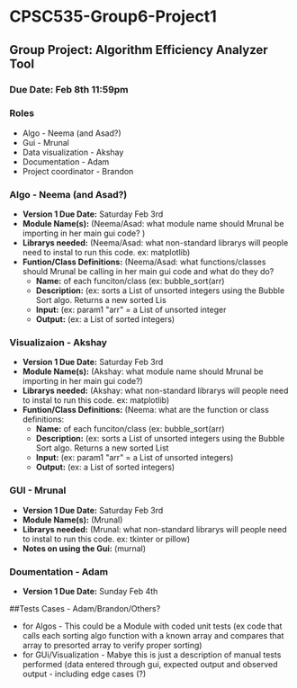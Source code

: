 # CPSC535-Group6-Project1
## Group Project: Algorithm Efficiency Analyzer Tool
### Due Date: Feb 8th 11:59pm

### Roles
- Algo - Neema (and Asad?)
- Gui - Mrunal 
- Data visualization - Akshay 
- Documentation - Adam
- Project coordinator - Brandon

### Algo - Neema (and Asad?)
- **Version 1 Due Date:** Saturday Feb 3rd
- **Module Name(s):** (Neema/Asad: what module name should Mrunal be importing in her main gui code? )
- **Librarys needed:** (Neema/Asad: what non-standard librarys will people need to instal to run this code. ex: matplotlib)
- **Funtion/Class Definitions:** (Neema/Asad: what functions/classes should Mrunal be calling in her main gui code and what do they do?
   - **Name:** of each funciton/class (ex: bubble_sort(arr)
   - **Description:** (ex: sorts a List of unsorted integers using the Bubble Sort algo. Returns a new sorted Lis
   - **Input:** (ex: param1 "arr" = a List of unsorted integer
   - **Output:** (ex: a List of sorted integers)

### Visualizaion - Akshay
- **Version 1 Due Date:** Saturday Feb 3rd
- **Module Name(s):** (Akshay: what module name should Mrunal be importing in her main gui code?)
- **Librarys needed:** (Akshay: what non-standard librarys will people need to instal to run this code. ex: matplotlib)
- **Funtion/Class Definitions:** (Neema: what are the function or class definitions:
   - **Name:** of each funciton/class (ex: bubble_sort(arr)
   - **Description:** (ex: sorts a List of unsorted integers using the Bubble Sort algo. Returns a new sorted List
   - **Input:** (ex: param1 "arr" = a List of unsorted integers)
   - **Output:** (ex: a List of sorted integers)

### GUI - Mrunal
- **Version 1 Due Date:** Saturday Feb 3rd
- **Module Name(s):** (Mrunal)
- **Librarys needed:** (Mrunal: what non-standard librarys will people need to instal to run this code. ex: tkinter or pillow)
- **Notes on using the Gui:** (murnal) 

### Doumentation - Adam
- **Version 1 Due Date:** Sunday Feb 4th

##Tests Cases - Adam/Brandon/Others?
- for Algos - This could be a Module with coded unit tests (ex code that calls each sorting algo function with a known array and compares that array to presorted array to verify proper sorting)
- for GUi/Visualization - Mabye this is just a description of manual tests performed (data entered through gui, expected output and observed output - including edge cases (?) 
